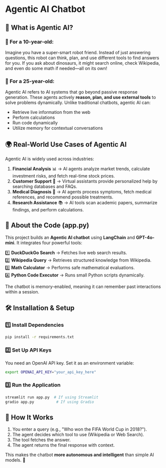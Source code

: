 # Agentic AI Chatbot

## 🤖 What is Agentic AI?

### 🧒 For a 10-year-old:
Imagine you have a super-smart robot friend. Instead of just answering questions, this robot can think, plan, and use different tools to find answers for you. If you ask about dinosaurs, it might search online, check Wikipedia, and even do some math if needed—all on its own!

### 🧑 For a 25-year-old:
Agentic AI refers to AI systems that go beyond passive response generation. These agents actively **reason, plan, and use external tools** to solve problems dynamically. Unlike traditional chatbots, agentic AI can:
- Retrieve live information from the web
- Perform calculations
- Run code dynamically
- Utilize memory for contextual conversations

## 🌍 Real-World Use Cases of Agentic AI
Agentic AI is widely used across industries:
1. **Financial Analysis** 📊 → AI agents analyze market trends, calculate investment risks, and fetch real-time stock prices.
2. **Customer Support** 💬 → Virtual assistants provide personalized help by searching databases and FAQs.
3. **Medical Diagnosis** 🏥 → AI agents process symptoms, fetch medical references, and recommend possible treatments.
4. **Research Assistance** 📚 → AI tools scan academic papers, summarize findings, and perform calculations.

## 📝 About the Code (app.py)
This project builds an **Agentic AI chatbot** using **LangChain** and **GPT-4o-mini**. It integrates four powerful tools:

1️⃣ **DuckDuckGo Search** → Fetches live web search results.  
2️⃣ **Wikipedia Query** → Retrieves structured knowledge from Wikipedia.  
3️⃣ **Math Calculator** → Performs safe mathematical evaluations.  
4️⃣ **Python Code Executor** → Runs small Python scripts dynamically.  

The chatbot is memory-enabled, meaning it can remember past interactions within a session.

## 🛠️ Installation & Setup
### 1️⃣ Install Dependencies
```sh
pip install -r requirements.txt
```

### 2️⃣ Set Up API Keys
You need an OpenAI API key. Set it as an environment variable:
```sh
export OPENAI_API_KEY="your_api_key_here"
```

### 3️⃣ Run the Application
```sh
streamlit run app.py  # If using Streamlit
gradio app.py          # If using Gradio
```

## 🚀 How It Works
1. You enter a query (e.g., "Who won the FIFA World Cup in 2018?").
2. The agent decides which tool to use (Wikipedia or Web Search).
3. The tool fetches the answer.
4. The agent returns the final response with context.

This makes the chatbot **more autonomous and intelligent** than simple AI models. 🎯


